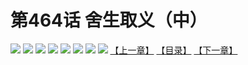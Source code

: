 # 第464话 舍生取义（中）
![](https://mhpic.xiaomingtaiji.net/comic/D/斗破苍穹拆分版/464话/1.jpg-zymk.middle.webp)
![](https://mhpic.xiaomingtaiji.net/comic/D/斗破苍穹拆分版/464话/2.jpg-zymk.middle.webp)
![](https://mhpic.xiaomingtaiji.net/comic/D/斗破苍穹拆分版/464话/3.jpg-zymk.middle.webp)
![](https://mhpic.xiaomingtaiji.net/comic/D/斗破苍穹拆分版/464话/4.jpg-zymk.middle.webp)
![](https://mhpic.xiaomingtaiji.net/comic/D/斗破苍穹拆分版/464话/5.jpg-zymk.middle.webp)
![](https://mhpic.xiaomingtaiji.net/comic/D/斗破苍穹拆分版/464话/6.jpg-zymk.middle.webp)
![](https://mhpic.xiaomingtaiji.net/comic/D/斗破苍穹拆分版/464话/7.jpg-zymk.middle.webp)
![](https://mhpic.xiaomingtaiji.net/comic/D/斗破苍穹拆分版/464话/8.jpg-zymk.middle.webp)
[【上一章】](./463.md)
[【目录】](./READMD.md)
[【下一章】](./465.md)
